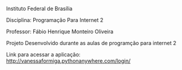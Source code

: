 
Instituto Federal de Brasília

Disciplina: Programação Para Internet 2

Professor: Fábio Henrique Monteiro Oliveira

Projeto Desenvolvido durante as aulas de programção para internet 2

Link para acessar a aplicação: http://vanessaformiga.pythonanywhere.com/login/


